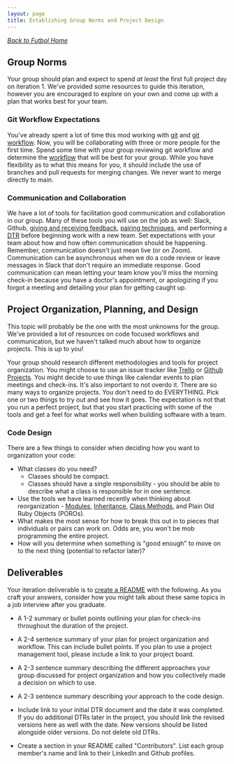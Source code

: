 ```yaml
---
layout: page
title: Establishing Group Norms and Project Design
---
```


_[Back to Futbol Home](../index)_

## Group Norms
Your group should plan and expect to spend _at least_ the first full project day on iteration 1. We've provided some resources to guide this iteration, however you are encouraged to explore on your own and come up with a plan that works best for your team.

### Git Workflow Expectations
You've already spent a lot of time this mod working with [git](https://backend.turing.edu/module1/lessons/git_and_github) and [git workflow](https://frontend.turing.edu/lessons/module-1/git-collaboration.html). Now, you will be collaborating with three or more people for the first time. Spend some time with your group reviewing git workflow and determine the [workflow](https://backend.turing.edu/module1/lessons/git_for_pairs) that will be best for your group. While you have flexibility as to what this means for you, it should include the use of branches and pull requests for merging changes. We never want to merge directly to main.


### Communication and Collaboration
We have a lot of tools for facilitation good communication and collaboration in our group. Many of these tools you will use on the job as well: Slack, Github, [giving and receiving feedback](https://docs.google.com/presentation/d/1nphMrfO_8TYzZ5hbP4w5Fp0zQzKDf4JFwMB4om9pt4M/edit?usp=sharing), [pairing techniques](https://docs.google.com/presentation/d/16kBalLWirvCLzoZriOaldxUgLlDqrFahbD9RJS0AlX8/edit?usp=sharing), and performing a [DTR](https://docs.google.com/document/d/1HFWSZExSWgGJdqLkEH4DXs-z1gZxMNkv4n1NO9U1eJU/copy) before beginning work with a new team. Set expectations with your team about how and how often communication should be happening. Remember, communication doesn't just mean live (or on Zoom). Communication can be asynchronous when we do a code review or leave messages in Slack that don't require an immediate response. Good communication can mean letting your team know you'll miss the morning check-in because you have a doctor's appointment, or apologizing if you forgot a meeting and detailing your plan for getting caught up.

## Project Organization, Planning, and Design

This topic will probably be the one with the most unknowns for the group. We've provided a lot of resources on code focused workflows and communication, but we haven't talked much about how to organize projects. This is up to you!

Your group should research different methodologies and tools for project organization. You might choose to use an issue tracker like [Trello](https://trello.com/en) or [Github Projects](https://docs.github.com/en/issues/planning-and-tracking-with-projects). You might decide to use things like calendar events to plan meetings and check-ins. It's also important to not overdo it. There are so many ways to organize projects. You don't need to do EVERYTHING. Pick one or two things to try out and see how it goes. The expectation is not that you run a perfect project, but that you start practicing with some of the tools and get a feel for what works well when building software with a team.

### Code Design

There are a few things to consider when deciding how you want to organization your code:

* What classes do you need?
  * Classes should be compact.
  * Classes should have a single responsibility - you should be able to describe what a class is responsible for in one sentence.
* Use the tools we have learned recently when thinking about reorganization - [Modules](https://backend.turing.edu/module1/lessons/modules), [Inheritance](https://backend.turing.edu/module1/lessons/inheritance), [Class Methods](https://backend.turing.edu/module1/lessons/class_methods), and Plain Old Ruby Objects (POROs).
* What makes the most sense for how to break this out in to pieces that individuals or pairs can work on. Odds are, you won't be mob programming the entire project.
* How will you determine when something is "good enough" to move on to the next thing (potential to refactor later)?

## Deliverables
Your iteration deliverable is to [create a README](https://backend.turing.edu/module1/lessons/writing_a_readme) with the following. As you craft your answers, consider how you might talk about these same topics in a job interview after you graduate.

* A 1-2 summary or bullet points outlining your plan for check-ins throughout the duration of the project.

* A 2-4 sentence summary of your plan for project organization and workflow. This can include bullet points. If you plan to use a project management tool, please include a link to your project board.

* A 2-3 sentence summary describing the different approaches your group discussed for project organization and how you collectively made a decision on which to use.

* A 2-3 sentence summary describing your approach to the code design.

* Include link to your initial DTR document and the date it was completed. If you do additional DTRs later in the project, you should link the revised versions here as well with the date. New versions should be listed alongside older versions. Do not delete old DTRs.

* Create a section in your README called "Contributors". List each group member's name and link to their LinkedIn and Github profiles.
